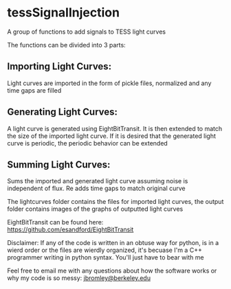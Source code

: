 # tessSignalInjection

A group of functions to add signals to TESS light curves

The functions can be divided into 3 parts:

## Importing Light Curves: 
Light curves are imported in the form of pickle files, normalized and any time gaps are filled

## Generating Light Curves: 
A light curve is generated using EightBitTransit. It is then extended to match the size of the imported light curve. If it is desired that the generated light curve is periodic, the periodic behavior can be extended

## Summing Light Curves: 
Sums the imported and generated light curve assuming noise is independent of flux. Re adds time gaps to match original curve

The lightcurves folder contains the files for imported light curves, the output folder contains images of the graphs of outputted light curves

EightBitTransit can be found here: https://github.com/esandford/EightBitTransit

Disclaimer: If any of the code is written in an obtuse way for python, is in a wierd order or the files are wierdly organized, it's becuase I'm a C++ programmer writing in python syntax. You'll just have to bear with me

Feel free to email me with any questions about how the software works or why my code is so messy: jbromley@berkeley.edu
